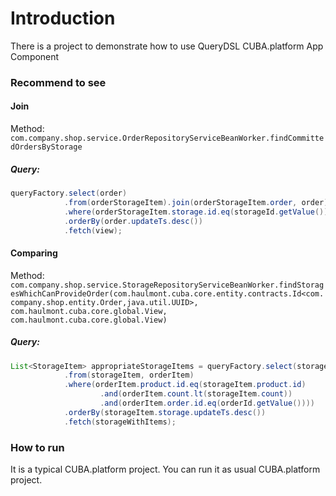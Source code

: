 # Introduction

There is a project to demonstrate how to use QueryDSL CUBA.platform App Component 

### Recommend to see

#### Join

Method: `com.company.shop.service.OrderRepositoryServiceBeanWorker.findCommittedOrdersByStorage`

##### Query:

```java
queryFactory.select(order)
            .from(orderStorageItem).join(orderStorageItem.order, order)
            .where(orderStorageItem.storage.id.eq(storageId.getValue()))
            .orderBy(order.updateTs.desc())
            .fetch(view);
```

#### Comparing

Method: `com.company.shop.service.StorageRepositoryServiceBeanWorker.findStoragesWhichCanProvideOrder(com.haulmont.cuba.core.entity.contracts.Id<com.company.shop.entity.Order,java.util.UUID>, com.haulmont.cuba.core.global.View, com.haulmont.cuba.core.global.View)`

##### Query:

```java
List<StorageItem> appropriateStorageItems = queryFactory.select(storageItem)
            .from(storageItem, orderItem)
            .where(orderItem.product.id.eq(storageItem.product.id)
                    .and(orderItem.count.lt(storageItem.count))
                    .and(orderItem.order.id.eq(orderId.getValue())))
            .orderBy(storageItem.storage.updateTs.desc())
            .fetch(storageWithItems);

```

### How to run

It is a typical CUBA.platform project. You can run it as usual CUBA.platform project. 